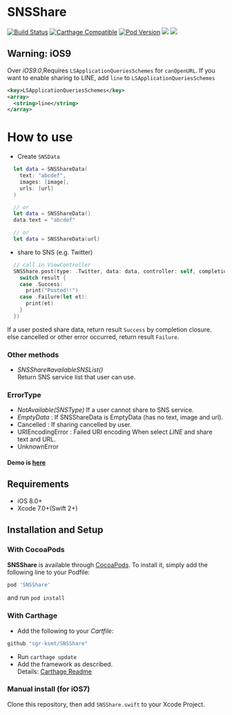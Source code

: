 # SNSShare
[![Build Status](https://travis-ci.org/sgr-ksmt/SNSShare.svg?branch=master)](https://travis-ci.org/sgr-ksmt/SNSShare)
[![Carthage Compatible](https://img.shields.io/badge/Carthage-compatible-4BC51D.svg?style=flat)](https://github.com/Carthage/Carthage)
[![Pod Version](https://img.shields.io/cocoapods/v/SNSShare.svg?style=flat)](http://cocoapods.org/pods/SNSShare)
[![](https://img.shields.io/badge/Xcode-7.0%2B-brightgreen.svg?style=flat)]()
[![](https://img.shields.io/badge/iOS-8.0%2B-brightgreen.svg?style=flat)]()

## Warning: iOS9
Over *iOS9.0*,Requires `LSApplicationQueriesSchemes` for `canOpenURL`.
If you want to enable sharing to LINE, add `line` to `LSApplicationQueriesSchemes`

```xml
<key>LSApplicationQueriesSchemes</key>
<array>
  <string>line</string>
</array>
```

# How to use

- Create `SNSData`

```swift
  let data = SNSShareData(
    text: "abcdef",
    images: [image],
    urls: [url]
  )

  // or
  let data = SNSShareData()
  data.text = "abcdef"

  // or
  let data = SNSShareData(url)
```

- share to SNS (e.g. Twitter)

```swift
  // call in ViewController
  SNSShare.post(type: .Twitter, data: data, controller: self, completion: { result in
    switch result {
    case .Success:
      print("Posted!!")
    case .Failure(let et):
      print(et)
    }
  })

```

If a user posted share data, return result `Success` by completion closure.
else cancelled or other error occurred, return result `Failure`.

### Other methods

- *SNSShare#availableSNSList()*<br>
Return SNS service list that user can use.

### ErrorType
- *NotAvailable(SNSType)* If a user cannot share to SNS service.
- *EmptyData* : If SNSShareData is EmptyData (has no text, image and url).
- Cancelled : If sharing cancelled by user.
- URIEncodingError : Failed URI encoding When select *LINE* and share text and URL.
- UnknownError


#### **Demo is [here](https://github.com/sgr-ksmt/SNSShare/blob/master/Demo/)**

## Requirements
- iOS 8.0+
- Xcode 7.0+(Swift 2+)

## Installation and Setup

### With CocoaPods
**SNSShare** is available through [CocoaPods](http://cocoapods.org). To install
it, simply add the following line to your Podfile:

```ruby
pod 'SNSShare'
```

and run `pod install`

### With Carthage
- Add the following to your *Cartfile*:

```ruby
github "sgr-ksmt/SNSShare"
```

- Run `carthage update`
- Add the framework as described.
<br> Details: [Carthage Readme](https://github.com/Carthage/Carthage#adding-frameworks-to-an-application)

### Manual install (for iOS7)
Clone this repository, then add `SNSShare.swift` to your Xcode Project.